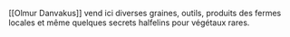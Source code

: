[[Olmur Danvakus]] vend ici diverses graines, outils, produits des fermes locales et même quelques secrets halfelins pour végétaux rares.